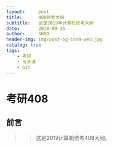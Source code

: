 ```yaml
---
layout:     post
title:      408统考大纲
subtitle:   这是2019年计算机统考大纲
date:       2018-09-15
author:     SHUO
header-img: img/post-bg-ios9-web.jpg
catalog: true
tags:
    - 考研
    - 专业课
    - Git
---
```

# 考研408
## 前言
>> 这是2019计算机统考408大纲。
